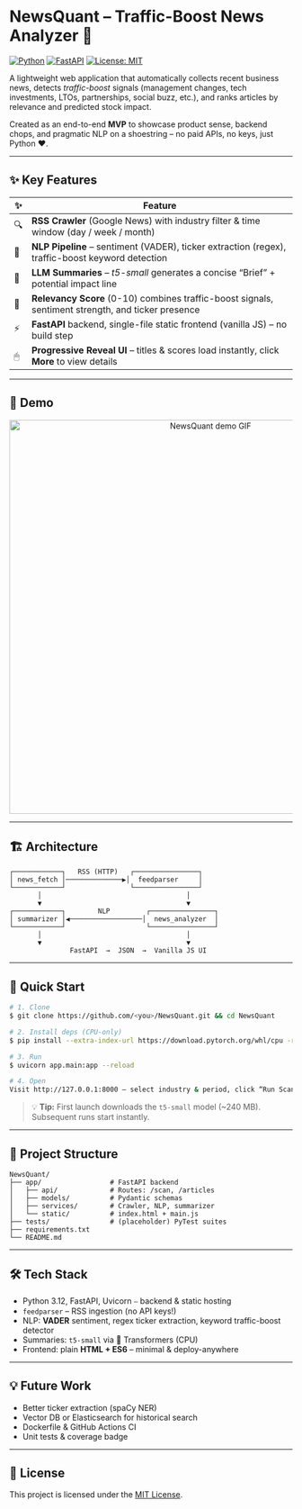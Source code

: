 # NewsQuant – Traffic-Boost News Analyzer 🚀

[![Python](https://img.shields.io/badge/Python-3.12-blue?logo=python)](https://www.python.org/) [![FastAPI](https://img.shields.io/badge/FastAPI-0.104-green?logo=fastapi)](https://fastapi.tiangolo.com/) [![License: MIT](https://img.shields.io/badge/License-MIT-yellow.svg)](LICENSE)

A lightweight web application that automatically collects recent business news, detects *traffic-boost* signals (management changes, tech investments, LTOs, partnerships, social buzz, etc.), and ranks articles by relevance and predicted stock impact.

Created as an end-to-end **MVP** to showcase product sense, backend chops, and pragmatic NLP on a shoestring – no paid APIs, no keys, just Python ♥.

---

## ✨ Key Features

| ✨ | Feature |
|---|---|
| 🔍 | **RSS Crawler** (Google News) with industry filter & time window (day / week / month) |
| 🧠 | **NLP Pipeline** – sentiment (VADER), ticker extraction (regex), traffic-boost keyword detection |
| 🤖 | **LLM Summaries** – *t5-small* generates a concise “Brief” + potential impact line |
| 🏅 | **Relevancy Score** (0-10) combines traffic-boost signals, sentiment strength, and ticker presence |
| ⚡ | **FastAPI** backend, single-file static frontend (vanilla JS) – no build step |
| 🖱 | **Progressive Reveal UI** – titles & scores load instantly, click **More** to view details |

---

## 📸 Demo

<p align="center">
  <img src="docs/screenshot.gif" width="700" alt="NewsQuant demo GIF">
</p>

---

## 🏗️ Architecture

```
┌────────────┐   RSS (HTTP)   ┌────────────────┐
│ news_fetch │──────────────▶│  feedparser     │
└────────────┘                └────────────────┘
       │                                    │
       ▼                                    ▼
┌────────────┐        NLP         ┌────────────────┐
│ summarizer │◀──────────────────│  news_analyzer  │
└────────────┘                    └────────────────┘
       │                                    │
       ▼                                    ▼
               FastAPI  →  JSON  →  Vanilla JS UI
```

---

## 🚀 Quick Start

```bash
# 1. Clone
$ git clone https://github.com/<you>/NewsQuant.git && cd NewsQuant

# 2. Install deps (CPU-only)
$ pip install --extra-index-url https://download.pytorch.org/whl/cpu -r requirements.txt

# 3. Run
$ uvicorn app.main:app --reload

# 4. Open
Visit http://127.0.0.1:8000 – select industry & period, click “Run Scan”.
```

> 💡 **Tip:** First launch downloads the `t5-small` model (~240 MB). Subsequent runs start instantly.

---

## 📝 Project Structure

```
NewsQuant/
├── app/                 # FastAPI backend
│   ├── api/             # Routes: /scan, /articles
│   ├── models/          # Pydantic schemas
│   ├── services/        # Crawler, NLP, summarizer
│   └── static/          # index.html + main.js
├── tests/               # (placeholder) PyTest suites
├── requirements.txt
└── README.md
```

---

## 🛠 Tech Stack

* Python 3.12, FastAPI, Uvicorn ⎯ backend & static hosting
* `feedparser` – RSS ingestion (no API keys!)
* NLP: **VADER** sentiment, regex ticker extraction, keyword traffic-boost detector
* Summaries: `t5-small` via 🤗 Transformers (CPU)
* Frontend: plain **HTML + ES6** – minimal & deploy-anywhere

---

## 💡 Future Work

* Better ticker extraction (spaCy NER)
* Vector DB or Elasticsearch for historical search
* Dockerfile & GitHub Actions CI
* Unit tests & coverage badge

---

## 📄 License

This project is licensed under the [MIT License](LICENSE).

